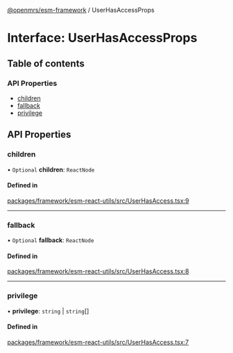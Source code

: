 [@openmrs/esm-framework](../API.md) / UserHasAccessProps

# Interface: UserHasAccessProps

## Table of contents

### API Properties

- [children](UserHasAccessProps.md#children)
- [fallback](UserHasAccessProps.md#fallback)
- [privilege](UserHasAccessProps.md#privilege)

## API Properties

### children

• `Optional` **children**: `ReactNode`

#### Defined in

[packages/framework/esm-react-utils/src/UserHasAccess.tsx:9](https://github.com/openmrs/openmrs-esm-core/blob/main/packages/framework/esm-react-utils/src/UserHasAccess.tsx#L9)

___

### fallback

• `Optional` **fallback**: `ReactNode`

#### Defined in

[packages/framework/esm-react-utils/src/UserHasAccess.tsx:8](https://github.com/openmrs/openmrs-esm-core/blob/main/packages/framework/esm-react-utils/src/UserHasAccess.tsx#L8)

___

### privilege

• **privilege**: `string` \| `string`[]

#### Defined in

[packages/framework/esm-react-utils/src/UserHasAccess.tsx:7](https://github.com/openmrs/openmrs-esm-core/blob/main/packages/framework/esm-react-utils/src/UserHasAccess.tsx#L7)
